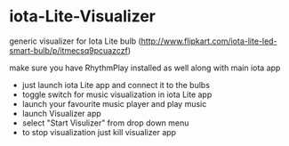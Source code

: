 # iota-Lite-Visualizer
generic visualizer for Iota Lite bulb (http://www.flipkart.com/iota-lite-led-smart-bulb/p/itmecsq9pcuazczf)

make sure you have RhythmPlay installed as well along with main iota app

* just launch iota Lite app and connect it to the bulbs
* toggle switch for music visualization in iota Lite app
* launch your favourite music player and play music
* launch Visualizer app
* select "Start Visulizer" from drop down menu
* to stop visualization just kill visualizer app
